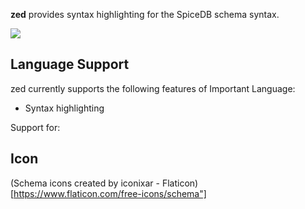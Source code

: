 <!--
👋 Hello! As Nova users browse the extensions library, a good README can help them understand what your extension does, how it works, and what setup or configuration it may require.

Not every extension will need every item described below. Use your best judgement when deciding which parts to keep to provide the best experience for your new users.

💡 Quick Tip! As you edit this README template, you can preview your changes by selecting **Extensions → Activate Project as Extension**, opening the Extension Library, and selecting "zed" in the sidebar.

Let's get started!
-->

<!--
🎈 Include a brief description of the features your syntax extension provides. For example:
-->

**zed** provides syntax highlighting for the SpiceDB schema syntax.

<!--
🎈 It can also be helpful to include a screenshot or GIF showing your extension in action:
-->

![](https://nova.app/images/en/dark/editor.png)

## Language Support

<!--
🎈 Whether your extension covers the entirety of a language's syntax or a subset, it can be helpful to describe that for users:
-->

zed currently supports the following features of Important Language:

- Syntax highlighting

Support for:

<!--
👋 That's it! Happy developing!

P.S. If you'd like, you can remove these comments before submitting your extension 😉
-->


## Icon

(Schema icons created by iconixar - Flaticon)[https://www.flaticon.com/free-icons/schema"]